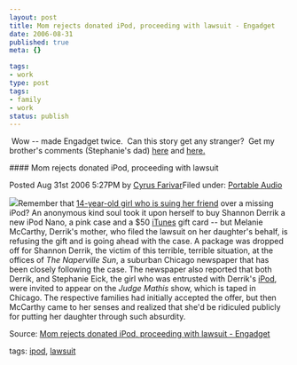 ```yaml
---
layout: post
title: Mom rejects donated iPod, proceeding with lawsuit - Engadget
date: 2006-08-31
published: true
meta: {}

tags:
- work
type: post
tags:
- family
- work
status: publish
---
```



 Wow -- made Engadget twice.  Can this story get any stranger?  Get my brother's comments (Stephanie's dad) [here](http://blog.andyeick.com/2006/08/31/Almost+Settled+The+IPod+Dispute+On+Judge+Mathis+TV+Show.aspx) and [here.](http://blog.andyeick.com/2006/08/31/No+Music+For+Shannon+Ms+McCarthy+Turns+Down+IPod+And+ITunes+Gift+Certificate.aspx)

<!-- blockquote  -->#### Mom rejects donated iPod, proceeding with lawsuit



Posted Aug 31st 2006 5:27PM by [Cyrus Farivar](http://www.engadget.com/bloggers/cyrus-farivar)Filed under: [Portable Audio](http://portableaudio.engadget.com)



![](http://media.eick.us/2011/05/nano_sm.jpg)Remember that [14-year-old girl who is suing her friend](http://www.engadget.com/2006/08/23/14-year-old-girl-sues-friend-over-missing-ipod/) over a missing iPod? An anonymous kind soul took it upon herself to buy Shannon Derrik a new iPod Nano, a pink case and a $50 [iTunes](http://engadget.com/tag/itunes) gift card -- but Melanie McCarthy, Derrik's mother, who filed the lawsuit on her daughter's behalf, is refusing the gift and is going ahead with the case. A package was dropped off for Shannon Derrik, the victim of this terrible, terrible situation, at the offices of _The Naperville Sun_, a suburban Chicago newspaper that has been closely following the case. The newspaper also reported that both Derrik, and Stephanie Eick, the girl who was entrusted with Derrik's [iPod](http://engadget.com/tag/ipod), were invited to appear on the _Judge Mathis_ show, which is taped in Chicago. The respective families had initially accepted the offer, but then McCarthy came to her senses and realized that she'd be ridiculed publicly for putting her daughter through such absurdity.

<!-- endblockquote  -->

Source: [Mom rejects donated iPod, proceeding with lawsuit - Engadget](http://www.engadget.com/2006/08/31/mom-rejects-donated-ipod-proceeding-with-lawsuit/)



tags: [ipod](http://technorati.com/tag/ipod), [lawsuit ](http://technorati.com/tag/lawsuit)

